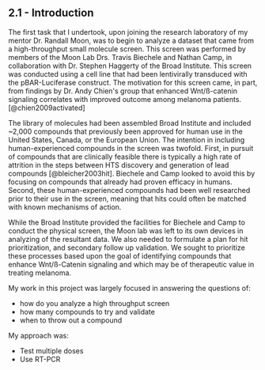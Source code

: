 
## 2.1 - Introduction

<!-- cursory description of the work and its motivation -->
The first task that I undertook, upon joining the research laboratory of my mentor Dr. Randall Moon, was to begin to analyze a dataset that came from a high-throughput small molecule screen. This screen was performed by members of the Moon Lab Drs. Travis Biechele and Nathan Camp, in collaboration with Dr. Stephen Haggerty of the Broad Institute. This screen was conducted using a cell line that had been lentivirally transduced with the pBAR-Luciferase construct. The motivation for this screen came, in part, from findings by Dr. Andy Chien's group that enhanced Wnt/ß-catenin signaling correlates with improved outcome among melanoma patients. [@chien2009activated]

<!-- detailed motivation about the part i was involved in -->
The library of molecules had been assembled Broad Institute and included ~2,000 compounds that previously been approved for human use in the United States, Canada, or the European Union. The intention in including human-experienced compounds in the screen was twofold. First, in pursuit of compounds that are clinically feasible there is typically a high rate of attrition in the steps between HTS discovery and generation of lead compounds [@bleicher2003hit]. Biechele and Camp looked to avoid this by focusing on compounds that already had proven efficacy in humans. Second, these human-experienced compounds had been well researched prior to their use in the screen, meaning that hits could often be matched with known mechanisms of action.

<!-- the problem that I needed to address -->
While the Broad Institute provided the facilities for Biechele and Camp to conduct the physical screen, the Moon lab was left to its own devices in analyzing of the resultant data. We also needed to formulate a plan for hit prioritization, and secondary follow up validation. We sought to prioritize these processes based upon the goal of identifying compounds that enhance Wnt/ß-Catenin signaling and which may be of therapeutic value in treating melanoma.

My work in this project was largely focused in answering the questions of:

* how do you analyze a high throughput screen
* how many compounds to try and validate
* when to throw out a compound

<!-- my approach to answering the question -->
My approach was:

* Test multiple doses
* Use RT-PCR

